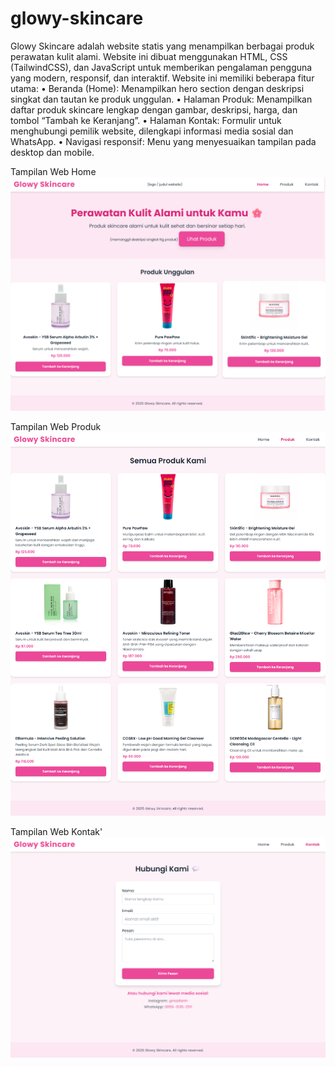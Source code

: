 # glowy-skincare
Glowy Skincare adalah website statis yang menampilkan berbagai produk perawatan kulit alami. Website ini dibuat menggunakan HTML, CSS (TailwindCSS), dan JavaScript untuk memberikan pengalaman pengguna yang modern, responsif, dan interaktif.
Website ini memiliki beberapa fitur utama:
•	Beranda (Home): Menampilkan hero section dengan deskripsi singkat dan tautan ke produk unggulan.
•	Halaman Produk: Menampilkan daftar produk skincare lengkap dengan gambar, deskripsi, harga, dan tombol “Tambah ke Keranjang”.
•	Halaman Kontak: Formulir untuk menghubungi pemilik website, dilengkapi informasi media sosial dan WhatsApp.
•	Navigasi responsif: Menu yang menyesuaikan tampilan pada desktop dan mobile.

Tampilan Web Home
![alt.text](https://github.com/nazilanh/glowy-skincare/blob/main/Glowy%20Skincare/glowy%201.png)

Tampilan Web Produk 
![alt.text](https://github.com/nazilanh/glowy-skincare/blob/main/Glowy%20Skincare/glowy%202.png)

Tampilan Web Kontak'
![alt.text](https://github.com/nazilanh/glowy-skincare/blob/main/Glowy%20Skincare/glowy%203.png)
